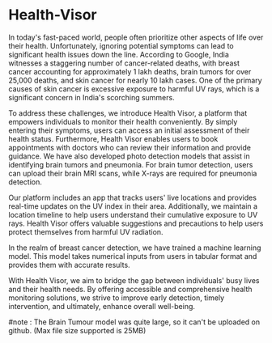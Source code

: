 # Health-Visor

In today's fast-paced world, people often prioritize other aspects of life over their health. Unfortunately, ignoring potential symptoms can lead to significant health issues down the line. According to Google, India witnesses a staggering number of cancer-related deaths, with breast cancer accounting for approximately 1 lakh deaths, brain tumors for over 25,000 deaths, and skin cancer for nearly 10 lakh cases. One of the primary causes of skin cancer is excessive exposure to harmful UV rays, which is a significant concern in India's scorching summers.

To address these challenges, we introduce Health Visor, a platform that empowers individuals to monitor their health conveniently. By simply entering their symptoms, users can access an initial assessment of their health status. Furthermore, Health Visor enables users to book appointments with doctors who can review their information and provide guidance. We have also developed photo detection models that assist in identifying brain tumors and pneumonia. For brain tumor detection, users can upload their brain MRI scans, while X-rays are required for pneumonia detection.

Our platform includes an app that tracks users' live locations and provides real-time updates on the UV index in their area. Additionally, we maintain a location timeline to help users understand their cumulative exposure to UV rays. Health Visor offers valuable suggestions and precautions to help users protect themselves from harmful UV radiation.

In the realm of breast cancer detection, we have trained a machine learning model. This model takes numerical inputs from users in tabular format and provides them with accurate results.

With Health Visor, we aim to bridge the gap between individuals' busy lives and their health needs. By offering accessible and comprehensive health monitoring solutions, we strive to improve early detection, timely intervention, and ultimately, enhance overall well-being.

#note :
The Brain Tumour model was quite large, so it can't be uploaded on github.
(Max file size supported is 25MB)
